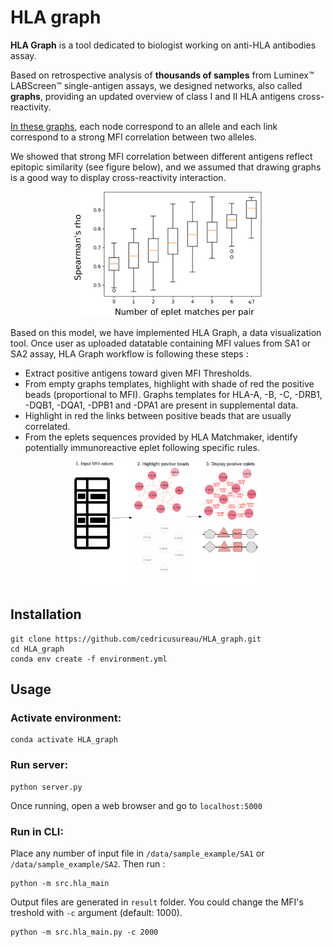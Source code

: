 # HLA graph

__HLA Graph__ is a tool dedicated to biologist working on anti-HLA antibodies assay. 

Based on retrospective analysis of __thousands of samples__ from Luminex™ LABScreen™ single-antigen assays, we designed networks, also called __graphs__, 
providing an updated overview of class I and II HLA antigens cross-reactivity. 

[In these graphs](https://github.com/cedricusureau/HLA_graph/tree/master/data/graph_template), each node correspond to an allele and each link correspond to a strong MFI correlation between two alleles. 

We showed that strong MFI correlation between different antigens reflect epitopic similarity (see figure below), and we assumed that drawing graphs is a good way to display cross-reactivity interaction.

<p align="center">
  <img width="300" height="200" src="https://raw.githubusercontent.com/cedricusureau/HLA_graph/master/figures/eplet_corr.png">
</p>

Based on this model, we have implemented HLA Graph, a data visualization tool. Once user as uploaded datatable containing MFI values from SA1 or SA2 assay, HLA Graph workflow is following these steps :
   - Extract positive antigens toward given MFI Thresholds.
   - From empty graphs templates, highlight with shade of red the positive beads (proportional to MFI). Graphs templates for HLA-A, -B, -C, -DRB1, -DQB1, -DQA1, -DPB1 and -DPA1 are present in supplemental data.
   - Highlight in red the links between positive beads that are usually correlated.
   - From the eplets sequences provided by HLA Matchmaker, identify potentially immunoreactive eplet following specific rules. 

<p align="center">
  <img width="300" height="200" src="https://raw.githubusercontent.com/cedricusureau/HLA_graph/master/figures/HLA_graph_Flowcharts.png">
</p>

## Installation 

```shell script
git clone https://github.com/cedricusureau/HLA_graph.git
cd HLA_graph
conda env create -f environment.yml
```

## Usage 


### Activate environment:
```shell script
conda activate HLA_graph
```

### Run server:
```shell script
python server.py
```
Once running, open a web browser and go to `localhost:5000`

### Run in CLI:

Place any number of input file in `/data/sample_example/SA1` or `/data/sample_example/SA2`. Then run :

```shell script
python -m src.hla_main
```
Output files are generated in `result` folder.
You could change the MFI's treshold with `-c` argument (default: 1000).

```shell script
python -m src.hla_main.py -c 2000
```
